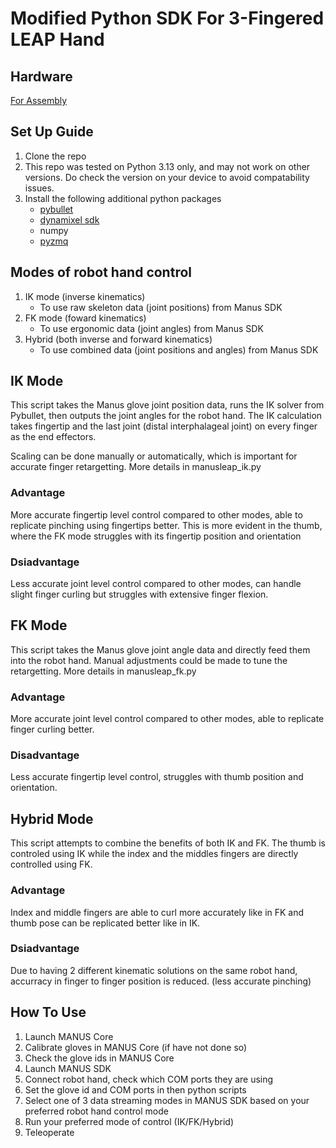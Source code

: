 # Modified Python SDK For 3-Fingered LEAP Hand 

## Hardware
[For Assembly](https://drive.google.com/drive/folders/11GmIZTVYdWAc8Pl7cqzY3sA_pOkUi0e-?usp=sharing)

## Set Up Guide
1. Clone the repo
2. This repo was tested on Python 3.13 only, and may not work on other versions. Do check the version on your device to avoid compatability issues.
3. Install the following additional python packages
    - [pybullet](https://pypi.org/project/pybullet/)
    - [dynamixel sdk](https://pypi.org/project/dynamixel-sdk/)
    - numpy
    - [pyzmq](https://pypi.org/project/pyzmq/)
## Modes of robot hand control
  1. IK mode (inverse kinematics)
     - To use raw skeleton data (joint positions) from Manus SDK
  2. FK mode (foward kinematics)
     - To use ergonomic data (joint angles) from Manus SDK
  3. Hybrid (both inverse and forward kinematics)
     - To use combined data (joint positions and angles) from Manus SDK

## IK Mode
This script takes the Manus glove joint position data, runs the IK solver from Pybullet, then outputs the joint angles for the robot hand. The IK calculation takes fingertip and the last joint (distal interphalageal joint) on every finger as the end effectors.

Scaling can be done manually or automatically, which is important for accurate finger retargetting. More details in  manusleap_ik.py

### **Advantage**
More accurate fingertip level control compared to other modes, able to replicate pinching using fingertips better. This is more evident in the thumb, where the FK mode struggles with its fingertip position and orientation

### **Dsiadvantage**
Less accurate joint level control compared to other modes, can handle slight finger curling but struggles with extensive finger flexion.

## FK Mode
This script takes the Manus glove joint angle data and directly feed them into the robot hand. Manual adjustments could be made to tune the retargetting. More details in manusleap_fk.py

### **Advantage**
More accurate joint level control compared to other modes, able to replicate finger curling better.
### **Disadvantage**
Less accurate fingertip level control, struggles with thumb position and orientation.

## Hybrid Mode
This script attempts to combine the benefits of both IK and FK. The thumb is controled using IK while the index and the middles fingers are directly controlled using FK. 
### **Advantage**
Index and middle fingers are able to curl more accurately like in FK and thumb pose can be replicated better like in IK. 
### **Dsiadvantage**
Due to having 2 different kinematic solutions on the same robot hand, accurracy in finger to finger position is reduced. (less accurate pinching)


## How To Use
1. Launch MANUS Core
2. Calibrate gloves in MANUS Core (if have not done so)
3. Check the glove ids in MANUS Core
4. Launch MANUS SDK
5. Connect robot hand, check which COM ports they are using
6. Set the glove id and COM ports in then python scripts
7. Select one of 3 data streaming modes in MANUS SDK based on your preferred robot hand control mode
8. Run your preferred mode of control (IK/FK/Hybrid)
9. Teleoperate
